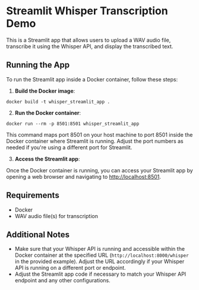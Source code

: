 # Streamlit Whisper Transcription Demo

This is a Streamlit app that allows users to upload a WAV audio file, transcribe it using the Whisper API, and display the transcribed text.

## Running the App

To run the Streamlit app inside a Docker container, follow these steps:

1. **Build the Docker image**:

```docker build -t whisper_streamlit_app .```

2. **Run the Docker container**:

```docker run --rm -p 8501:8501 whisper_streamlit_app```


This command maps port 8501 on your host machine to port 8501 inside the Docker container where Streamlit is running. Adjust the port numbers as needed if you're using a different port for Streamlit.

3. **Access the Streamlit app**:

Once the Docker container is running, you can access your Streamlit app by opening a web browser and navigating to [http://localhost:8501](http://localhost:8501).

## Requirements

- Docker
- WAV audio file(s) for transcription

## Additional Notes

- Make sure that your Whisper API is running and accessible within the Docker container at the specified URL (`http://localhost:8000/whisper` in the provided example). Adjust the URL accordingly if your Whisper API is running on a different port or endpoint.
- Adjust the Streamlit app code if necessary to match your Whisper API endpoint and any other configurations.
